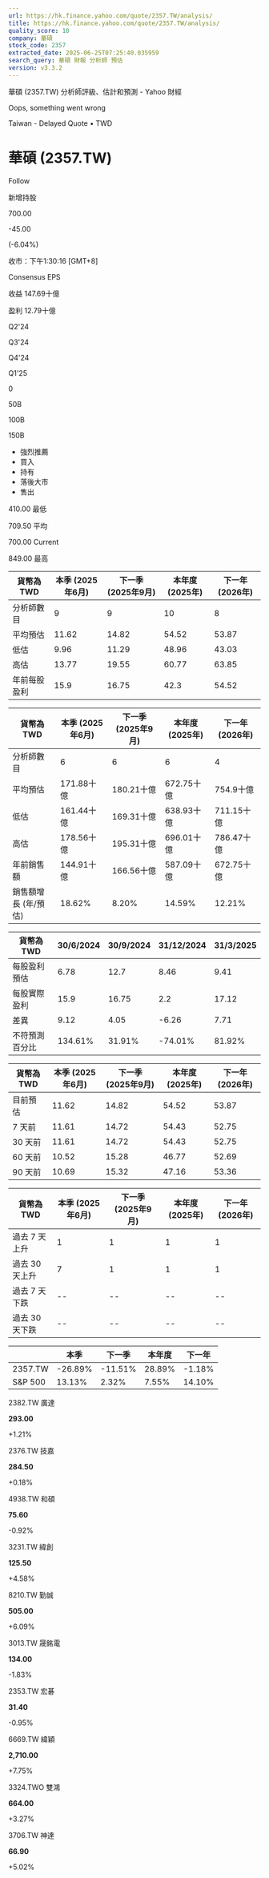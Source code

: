 ```yaml
---
url: https://hk.finance.yahoo.com/quote/2357.TW/analysis/
title: https://hk.finance.yahoo.com/quote/2357.TW/analysis/
quality_score: 10
company: 華碩
stock_code: 2357
extracted_date: 2025-06-25T07:25:40.035959
search_query: 華碩 財報 分析師 預估
version: v3.3.2
---
```


華碩 (2357.TW) 分析師評級、估計和預測 - Yahoo 財經


Oops, something went wrong

 

Taiwan - Delayed Quote • TWD 

# 華碩 (2357.TW)

Follow

 

新增持股

700.00

-45.00

(-6.04%)

收市：下午1:30:16 [GMT+8]

Consensus EPS

收益 147.69十億

盈利 12.79十億

Q2'24

Q3'24

Q4'24

Q1'25

0

50B

100B

150B

* 強烈推薦
* 買入
* 持有
* 落後大市
* 售出

410.00 最低

709.50 平均

700.00 Current

849.00 最高

| 貨幣為TWD | 本季 (2025年6月) | 下一季 (2025年9月) | 本年度 (2025年) | 下一年 (2026年) |
| --- | --- | --- | --- | --- |
| 分析師數目 | 9 | 9 | 10 | 8 |
| 平均預估 | 11.62 | 14.82 | 54.52 | 53.87 |
| 低估 | 9.96 | 11.29 | 48.96 | 43.03 |
| 高估 | 13.77 | 19.55 | 60.77 | 63.85 |
| 年前每股盈利 | 15.9 | 16.75 | 42.3 | 54.52 |

| 貨幣為TWD | 本季 (2025年6月) | 下一季 (2025年9月) | 本年度 (2025年) | 下一年 (2026年) |
| --- | --- | --- | --- | --- |
| 分析師數目 | 6 | 6 | 6 | 4 |
| 平均預估 | 171.88十億 | 180.21十億 | 672.75十億 | 754.9十億 |
| 低估 | 161.44十億 | 169.31十億 | 638.93十億 | 711.15十億 |
| 高估 | 178.56十億 | 195.31十億 | 696.01十億 | 786.47十億 |
| 年前銷售額 | 144.91十億 | 166.56十億 | 587.09十億 | 672.75十億 |
| 銷售額增長 (年/預估) | 18.62% | 8.20% | 14.59% | 12.21% |

| 貨幣為TWD | 30/6/2024 | 30/9/2024 | 31/12/2024 | 31/3/2025 |
| --- | --- | --- | --- | --- |
| 每股盈利預估 | 6.78 | 12.7 | 8.46 | 9.41 |
| 每股實際盈利 | 15.9 | 16.75 | 2.2 | 17.12 |
| 差異 | 9.12 | 4.05 | -6.26 | 7.71 |
| 不符預測百分比 | 134.61% | 31.91% | -74.01% | 81.92% |

| 貨幣為TWD | 本季 (2025年6月) | 下一季 (2025年9月) | 本年度 (2025年) | 下一年 (2026年) |
| --- | --- | --- | --- | --- |
| 目前預估 | 11.62 | 14.82 | 54.52 | 53.87 |
| 7 天前 | 11.61 | 14.72 | 54.43 | 52.75 |
| 30 天前 | 11.61 | 14.72 | 54.43 | 52.75 |
| 60 天前 | 10.52 | 15.28 | 46.77 | 52.69 |
| 90 天前 | 10.69 | 15.32 | 47.16 | 53.36 |

| 貨幣為TWD | 本季 (2025年6月) | 下一季 (2025年9月) | 本年度 (2025年) | 下一年 (2026年) |
| --- | --- | --- | --- | --- |
| 過去 7 天上升 | 1 | 1 | 1 | 1 |
| 過去 30 天上升 | 7 | 1 | 1 | 1 |
| 過去 7 天下跌 | -- | -- | -- | -- |
| 過去 30 天下跌 | -- | -- | -- | -- |

|  | 本季 | 下一季 | 本年度 | 下一年 |
| --- | --- | --- | --- | --- |
| 2357.TW | -26.89% | -11.51% | 28.89% | -1.18% |
| S&P 500 | 13.13% | 2.32% | 7.55% | 14.10% |

2382.TW  廣達

**293.00**

+1.21%

2376.TW  技嘉

**284.50**

+0.18%

4938.TW  和碩

**75.60**

-0.92%

3231.TW  緯創

**125.50**

+4.58%

8210.TW  勤誠

**505.00**

+6.09%

3013.TW  晟銘電

**134.00**

-1.83%

2353.TW  宏碁

**31.40**

-0.95%

6669.TW  緯穎

**2,710.00**

+7.75%

3324.TWO  雙鴻

**664.00**

+3.27%

3706.TW  神達

**66.90**

+5.02%